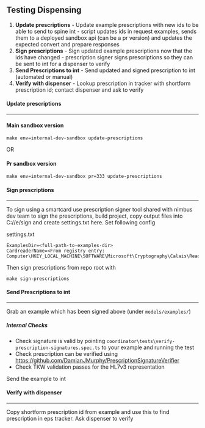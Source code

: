## Testing Dispensing

1. **Update prescriptions** - Update example prescriptions with new ids to be able to send to spine int - script updates ids in request examples, sends them to a deployed sandbox api (can be a pr version) and updates the expected convert and prepare responses 
2. **Sign prescriptions** -  Sign updated example prescriptions now that the ids have changed - prescription signer signs prescriptions so they can be sent to int for a dispenser to verify
3. **Send Prescriptions to int** - Send updated and signed prescription to int (automated or manual)
4. **Verify with dispenser** - Lookup prescription in tracker with shortform prescription id; contact dispenser and ask to verify

#### Update prescriptions
---

#### Main sandbox version
```
make env=internal-dev-sandbox update-prescriptions
```
OR
#### Pr sandbox version
```
make env=internal-dev-sandbox pr=333 update-prescriptions
```

#### Sign prescriptions
---

To sign using a smartcard use prescription signer tool shared with nimbus dev team to sign the prescriptions, build project, copy output files into C://e/sign and create settings.txt here. Set following config  

settings.txt
```
ExamplesDir=<full-path-to-examples-dir>
CardreaderName=<From registry entry: Computer\HKEY_LOCAL_MACHINE\SOFTWARE\Microsoft\Cryptography\Calais\Readers>
```

Then sign prescriptions from repo root with

```
make sign-prescriptions
```

#### Send Prescriptions to int
---

Grab an example which has been signed above (under `models/examples/`)

##### Internal Checks

  * Check signature is valid by pointing `coordinator\tests\verify-prescription-signatures.spec.ts` to your example and running the test
  * Check prescription can be verified using https://github.com/DamianJMurphy/PrescriptionSignatureVerifier
  * Check TKW validation passes for the HL7v3 representation

Send the example to int

#### Verify with dispenser
---

Copy shortform prescription id from example and use this to find prescription in eps tracker. Ask dispenser to verify